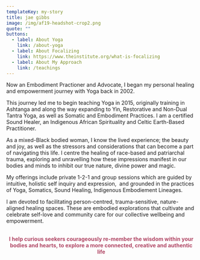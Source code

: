 ```yaml
---
templateKey: my-story
title: jae gibbs
image: /img/af19-headshot-crop2.png
quote: ""
buttons:
  - label: About Yoga
    link: /about-yoga
  - label: About Focalizing
    link: https://www.theinstitute.org/what-is-focalizing
  - label: About My Approach
    link: /teachings
---
```

<p style="text-align: left;">Now an Embodiment Practioner and Advocate, I began my personal healing and empowerment journey with Yoga back in 2002.</p>
<p style="text-align: left;">This journey led me to begin teaching Yoga in 2015, originally training in Ashtanga and along the way expanding to Yin, Restorative and Non-Dual Tantra Yoga, as well as Somatic and Embodiment Practices. I am a certified Sound Healer, an Indigenous African Spirituality and Celtic Earth-Based Practitioner.</p>
<p style="text-align: left;">As a mixed-Black bodied woman, I know the lived experience; the beauty and joy, as well as the stressors and considerations that can become a part of navigating this life. I centre the healing of race-based and patriarchal trauma, exploring and unravelling how these impressions manifest in our bodies and minds to inhibit our true nature, divine power and magic.</p>
<p style="text-align: left;">My offerings include private 1-2-1 and group sessions which are guided by intuitive, holistic self inquiry and expression,&nbsp; and grounded in the practices of Yoga, Somatics, Sound Healing, Indigenous Embodiement Lineages.</p>
<p style="text-align: left;">I am devoted to facilitating person-centred, trauma-sensitive, nature-aligned healing spaces. These are embodied explorations that cultivate and celebrate self-love and community care for our collective wellbeing and empowerment.</p>
<p style="text-align: center;"><br><strong><span style="color: rgb(176, 70, 100);">I help curious seekers courageously re-member the wisdom within your bodies and hearts, to explore a more connected, creative and authentic life</span></strong></p>